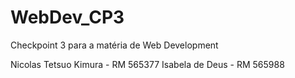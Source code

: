 # WebDev_CP3
Checkpoint 3 para a matéria de Web Development

Nicolas Tetsuo Kimura - RM 565377
Isabela de Deus - RM 565988